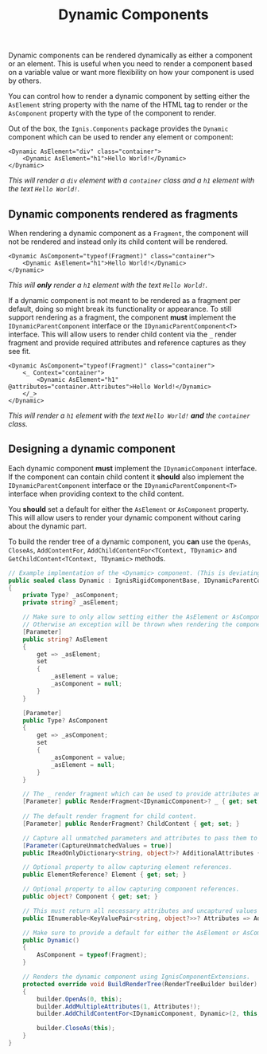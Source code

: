 ﻿---
order: 2
title: Dynamic Components
category: Components
permalink: /components/dynamic
---

Dynamic components can be rendered dynamically as either a component or an element. This is useful when you need to
render a component based on a variable value or want more flexibility on how your component is used by others.

You can control how to render a dynamic component by setting either the `AsElement` string property with the name of the
HTML tag to render or the `AsComponent` property with the type of the component to render.

Out of the box, the `Ignis.Components` package provides the `Dynamic` component which can be used to render any element
or component:

```cshtml
<Dynamic AsElement="div" class="container">
    <Dynamic AsElement="h1">Hello World!</Dynamic>
</Dynamic>
```

*This will render a `div` element with a `container` class and a `h1` element with the text `Hello World!`.*

## Dynamic components rendered as fragments

When rendering a dynamic component as a `Fragment`, the component will not be rendered and instead only its child
content will be rendered.

```cshtml
<Dynamic AsComponent="typeof(Fragment)" class="container">
    <Dynamic AsElement="h1">Hello World!</Dynamic>
</Dynamic>
```

*This will **only** render a `h1` element with the text `Hello World!`.*

If a dynamic component is not meant to be rendered as a fragment per default, doing so might break its functionality or
appearance. To still support rendering as a fragment, the component **must** implement the `IDynamicParentComponent`
interface or the `IDynamicParentComponent<T>` interface. This will allow users to render child content via the `_`
render fragment and provide required attributes and reference captures as they see fit.

```cshtml
<Dynamic AsComponent="typeof(Fragment)" class="container">
    <_ Context="container">
        <Dynamic AsElement="h1" @attributes="container.Attributes">Hello World!</Dynamic>
    </_>
</Dynamic>
```

*This will render a `h1` element with the text `Hello World!` **and** the `container` class.*

## Designing a dynamic component

Each dynamic component **must** implement the `IDynamicComponent` interface. If the component can contain child content
it **should** also implement the `IDynamicParentComponent` interface or the `IDynamicParentComponent<T>` interface when
providing context to the child content.

You **should** set a default for either the `AsElement` or `AsComponent` property. This will allow users to render your
dynamic component without caring about the dynamic part.

To build the render tree of a dynamic component, you **can** use
the `OpenAs`, `CloseAs`, `AddContentFor`, `AddChildContentFor<TContext, TDynamic>`
and `GetChildContent<TContext, TDynamic>` methods.

```csharp
// Example implmentation of the <Dynamic> component. (This is deviating from the actual implementation)
public sealed class Dynamic : IgnisRigidComponentBase, IDynamicParentComponent
{
    private Type? _asComponent;
    private string? _asElement;

    // Make sure to only allow setting either the AsElement or AsComponent property.
    // Otherwise an exception will be thrown when rendering the component.
    [Parameter]
    public string? AsElement
    {
        get => _asElement;
        set
        {
            _asElement = value;
            _asComponent = null;
        }
    }

    [Parameter]
    public Type? AsComponent
    {
        get => _asComponent;
        set
        {
            _asComponent = value;
            _asElement = null;
        }
    }

    // The _ render fragment which can be used to provide attributes and reference capture of this component to a child.
    [Parameter] public RenderFragment<IDynamicComponent>? _ { get; set; }
    
    // The default render fragment for child content.
    [Parameter] public RenderFragment? ChildContent { get; set; }

    // Capture all unmatched parameters and attributes to pass them to the rendered child content.
    [Parameter(CaptureUnmatchedValues = true)]
    public IReadOnlyDictionary<string, object?>? AdditionalAttributes { get; set; }

    // Optional property to allow capturing element references.
    public ElementReference? Element { get; set; }

    // Optional property to allow capturing component references.
    public object? Component { get; set; }

    // This must return all necessary attributes and uncaptured values of your component so they can be provided to a child.
    public IEnumerable<KeyValuePair<string, object?>>? Attributes => AdditionalAttributes;

    // Make sure to provide a default for either the AsElement or AsComponent property.
    public Dynamic()
    {
        AsComponent = typeof(Fragment);
    }

    // Renders the dynamic component using IgnisComponentExtensions.
    protected override void BuildRenderTree(RenderTreeBuilder builder)
    {
        builder.OpenAs(0, this);
        builder.AddMultipleAttributes(1, Attributes!);
        builder.AddChildContentFor<IDynamicComponent, Dynamic>(2, this, ChildContent);

        builder.CloseAs(this);
    }
}
```
